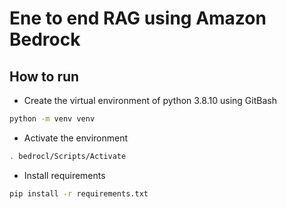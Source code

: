 # Ene to end RAG using Amazon Bedrock

## How to run

* Create the virtual environment of python 3.8.10 using GitBash  

```bash
python -m venv venv
```

* Activate the environment

```bash
. bedrocl/Scripts/Activate
```

* Install requirements 

```bash
pip install -r requirements.txt
```
